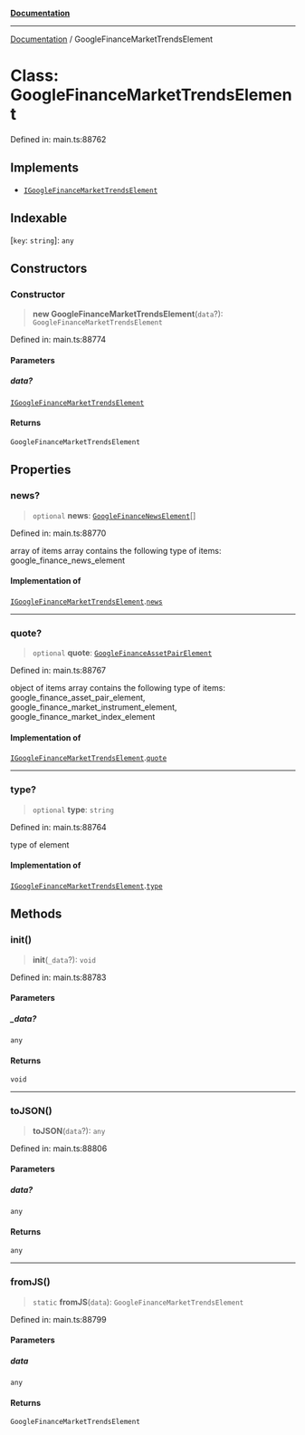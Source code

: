 [**Documentation**](../README.md)

***

[Documentation](../README.md) / GoogleFinanceMarketTrendsElement

# Class: GoogleFinanceMarketTrendsElement

Defined in: main.ts:88762

## Implements

- [`IGoogleFinanceMarketTrendsElement`](../interfaces/IGoogleFinanceMarketTrendsElement.md)

## Indexable

\[`key`: `string`\]: `any`

## Constructors

### Constructor

> **new GoogleFinanceMarketTrendsElement**(`data`?): `GoogleFinanceMarketTrendsElement`

Defined in: main.ts:88774

#### Parameters

##### data?

[`IGoogleFinanceMarketTrendsElement`](../interfaces/IGoogleFinanceMarketTrendsElement.md)

#### Returns

`GoogleFinanceMarketTrendsElement`

## Properties

### news?

> `optional` **news**: [`GoogleFinanceNewsElement`](GoogleFinanceNewsElement.md)[]

Defined in: main.ts:88770

array of items
array contains the following type of items: google_finance_news_element

#### Implementation of

[`IGoogleFinanceMarketTrendsElement`](../interfaces/IGoogleFinanceMarketTrendsElement.md).[`news`](../interfaces/IGoogleFinanceMarketTrendsElement.md#news)

***

### quote?

> `optional` **quote**: [`GoogleFinanceAssetPairElement`](GoogleFinanceAssetPairElement.md)

Defined in: main.ts:88767

object of items
array contains the following type of items: google_finance_asset_pair_element, google_finance_market_instrument_element, google_finance_market_index_element

#### Implementation of

[`IGoogleFinanceMarketTrendsElement`](../interfaces/IGoogleFinanceMarketTrendsElement.md).[`quote`](../interfaces/IGoogleFinanceMarketTrendsElement.md#quote)

***

### type?

> `optional` **type**: `string`

Defined in: main.ts:88764

type of element

#### Implementation of

[`IGoogleFinanceMarketTrendsElement`](../interfaces/IGoogleFinanceMarketTrendsElement.md).[`type`](../interfaces/IGoogleFinanceMarketTrendsElement.md#type)

## Methods

### init()

> **init**(`_data`?): `void`

Defined in: main.ts:88783

#### Parameters

##### \_data?

`any`

#### Returns

`void`

***

### toJSON()

> **toJSON**(`data`?): `any`

Defined in: main.ts:88806

#### Parameters

##### data?

`any`

#### Returns

`any`

***

### fromJS()

> `static` **fromJS**(`data`): `GoogleFinanceMarketTrendsElement`

Defined in: main.ts:88799

#### Parameters

##### data

`any`

#### Returns

`GoogleFinanceMarketTrendsElement`
